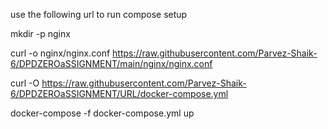use the following url to run compose setup


mkdir -p nginx


curl -o nginx/nginx.conf https://raw.githubusercontent.com/Parvez-Shaik-6/DPDZEROaSSIGNMENT/main/nginx/nginx.conf


curl -O https://raw.githubusercontent.com/Parvez-Shaik-6/DPDZEROaSSIGNMENT/URL/docker-compose.yml


docker-compose -f docker-compose.yml up
